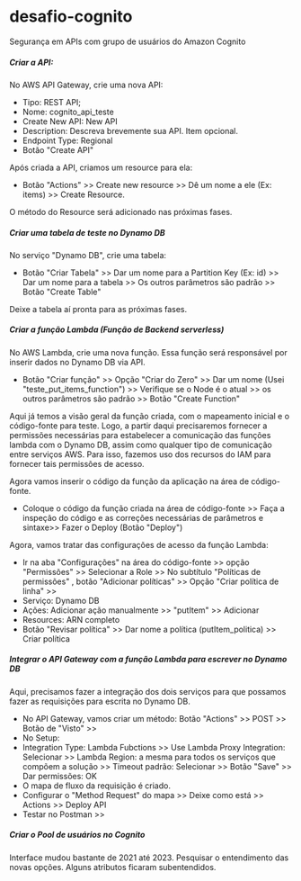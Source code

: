 # desafio-cognito
Segurança em APIs com grupo de usuários do Amazon Cognito

##### Criar  a API:

No AWS API Gateway, crie uma nova API:

- Tipo: REST API;
- Nome: cognito_api_teste
- Create New API: New API
- Description: Descreva brevemente sua API. Item opcional.
- Endpoint Type: Regional
- Botão "Create API"

Após criada a API, criamos um resource para ela:

- Botão "Actions" >> Create new resource >> Dê um nome a ele (Ex: items) >> Create Resource.

O método do Resource será adicionado nas próximas fases.

##### Criar uma tabela de teste no Dynamo DB

No serviço "Dynamo DB", crie uma tabela:

- Botão "Criar Tabela" >> Dar um nome para a Partition Key (Ex: id) >> Dar um nome para a tabela >> Os outros parâmetros são padrão >> Botão "Create Table"

Deixe a tabela aí pronta para as próximas fases.

##### Criar a função Lambda (Função de Backend serverless)

No AWS Lambda, crie uma nova função. Essa função será responsável por inserir dados no Dynamo DB via API.

- Botão "Criar função" >> Opção "Criar do Zero" >> Dar um nome (Usei "teste_put_items_function") >> Verifique se o Node é o atual >> os outros parâmetros são padrão >> Botão "Create Function"

Aqui já temos a visão geral da função criada, com o mapeamento inicial e o código-fonte para teste. Logo, a partir daqui precisaremos fornecer a permissões necessárias para estabelecer a comunicação das funções lambda com o Dynamo DB, assim como qualquer tipo de comunicação entre serviços AWS. Para isso, fazemos uso dos recursos do IAM para fornecer tais permissões de acesso.

Agora vamos inserir o código da função da aplicação na área de código-fonte.

- Coloque o código da função criada na área de código-fonte >> Faça a inspeção do código e as correções necessárias de parâmetros e sintaxe>> Fazer o Deploy (Botão "Deploy")

Agora, vamos tratar das configurações de acesso da função Lambda:

- Ir na aba "Configurações" na área do código-fonte >> opção "Permissões" >> Selecionar a Role >> No subtítulo "Políticas de permissões" , botão "Adicionar políticas" >> Opção "Criar política de linha" >>
- Serviço: Dynamo DB
- Ações: Adicionar ação manualmente >> "putItem" >> Adicionar
- Resources: ARN completo
- Botão "Revisar política" >> Dar nome a política (putItem_politica) >>  Criar política

##### Integrar o API Gateway com a função Lambda para escrever no Dynamo DB

Aqui, precisamos fazer a integração dos dois serviços para que possamos fazer as requisições para escrita no Dynamo DB.

- No API Gateway, vamos criar um método: Botão "Actions" >> POST >> Botão de "Visto" >> 
- No Setup:
- Integration Type: Lambda Fubctions >> Use Lambda Proxy Integration: Selecionar >> Lambda Region: a mesma para todos os serviços que compõem a solução >> Timeout padrão: Selecionar >> Botão "Save" >> Dar permissões: OK
- O mapa de fluxo da requisição é criado.
- Configurar o "Method Request" do mapa >> Deixe como está >> Actions >> Deploy API 
- Testar no Postman >>

##### Criar o Pool de usuários no Cognito

Interface mudou bastante de 2021 até 2023. Pesquisar o entendimento das novas opções. Alguns atributos ficaram subentendidos.